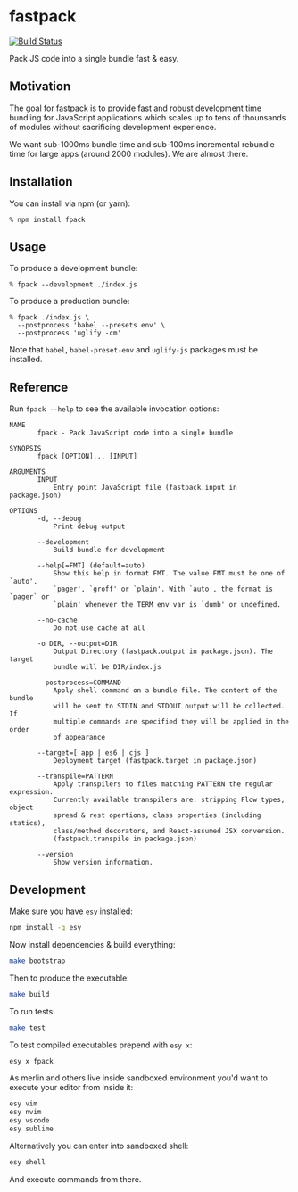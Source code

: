 # fastpack

[![Build Status](https://travis-ci.org/fastpack/fastpack.svg?branch=master)](https://travis-ci.org/fastpack/fastpack)

Pack JS code into a single bundle fast & easy.

## Motivation

The goal for fastpack is to provide fast and robust development time bundling
for JavaScript applications which scales up to tens of thounsands of modules
without sacrificing development experience.

We want sub-1000ms bundle time and sub-100ms incremental rebundle time for large
apps (around 2000 modules). We are almost there.

## Installation

You can install via npm (or yarn):

```
% npm install fpack
```

## Usage

To produce a development bundle:

```
% fpack --development ./index.js
```

To produce a production bundle:

```
% fpack ./index.js \
  --postprocess 'babel --presets env' \
  --postprocess 'uglify -cm'
```

Note that `babel`, `babel-preset-env` and `uglify-js` packages must be
installed.

## Reference

Run `fpack --help` to see the available invocation options:

```
NAME
       fpack - Pack JavaScript code into a single bundle

SYNOPSIS
       fpack [OPTION]... [INPUT]

ARGUMENTS
       INPUT
           Entry point JavaScript file (fastpack.input in package.json)

OPTIONS
       -d, --debug
           Print debug output

       --development
           Build bundle for development

       --help[=FMT] (default=auto)
           Show this help in format FMT. The value FMT must be one of `auto',
           `pager', `groff' or `plain'. With `auto', the format is `pager` or
           `plain' whenever the TERM env var is `dumb' or undefined.

       --no-cache
           Do not use cache at all

       -o DIR, --output=DIR
           Output Directory (fastpack.output in package.json). The target
           bundle will be DIR/index.js

       --postprocess=COMMAND
           Apply shell command on a bundle file. The content of the bundle
           will be sent to STDIN and STDOUT output will be collected. If
           multiple commands are specified they will be applied in the order
           of appearance

       --target=[ app | es6 | cjs ]
           Deployment target (fastpack.target in package.json)

       --transpile=PATTERN
           Apply transpilers to files matching PATTERN the regular expression.
           Currently available transpilers are: stripping Flow types, object
           spread & rest opertions, class properties (including statics),
           class/method decorators, and React-assumed JSX conversion.
           (fastpack.transpile in package.json)

       --version
           Show version information.
```

## Development

Make sure you have `esy` installed:

```bash
npm install -g esy
```

Now install dependencies & build everything:

```bash
make bootstrap
```

Then to produce the executable:

```bash
make build
```

To run tests:

```bash
make test
```

To test compiled executables prepend with `esy x`:

```bash
esy x fpack
```

As merlin and others live inside sandboxed environment you'd want to execute
your editor from inside it:

```bash
esy vim
esy nvim
esy vscode
esy sublime
```

Alternatively you can enter into sandboxed shell:

```bash
esy shell
```

And execute commands from there.
